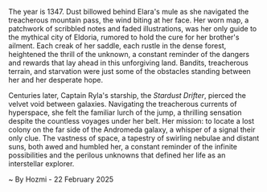 
The year is 1347.  Dust billowed behind Elara's mule as she navigated the treacherous mountain pass, the wind biting at her face.  Her worn map, a patchwork of scribbled notes and faded illustrations, was her only guide to the mythical city of Eldoria, rumored to hold the cure for her brother's ailment.  Each creak of her saddle, each rustle in the dense forest, heightened the thrill of the unknown, a constant reminder of the dangers and rewards that lay ahead in this unforgiving land.  Bandits, treacherous terrain, and starvation were just some of the obstacles standing between her and her desperate hope.

Centuries later, Captain Ryla's starship, the *Stardust Drifter*, pierced the velvet void between galaxies.  Navigating the treacherous currents of hyperspace, she felt the familiar lurch of the jump, a thrilling sensation despite the countless voyages under her belt.  Her mission: to locate a lost colony on the far side of the Andromeda galaxy, a whisper of a signal their only clue.  The vastness of space, a tapestry of swirling nebulae and distant suns, both awed and humbled her, a constant reminder of the infinite possibilities and the perilous unknowns that defined her life as an interstellar explorer.

~ By Hozmi - 22 February 2025
